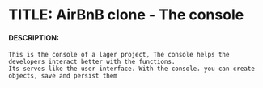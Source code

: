 # TITLE: AirBnB clone - The console

#### DESCRIPTION: 
```
This is the console of a lager project, The console helps the developers interact better with the functions.
Its serves like the user interface. With the console. you can create objects, save and persist them
```



